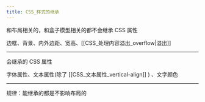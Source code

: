```yaml
---
title: CSS_样式的继承
---
```

和布局相关的，和盒子模型相关的都不会继承 CSS 属性 

边框、背景、内外边距、宽高、[[CSS_处理内容溢出_overflow|溢出]]

---

会继承的 CSS 属性 

字体属性、文本属性(除了 [[CSS_文本属性_vertical-align]] ) 、文字颜色

---

规律：能继承的都是不影响布局的

